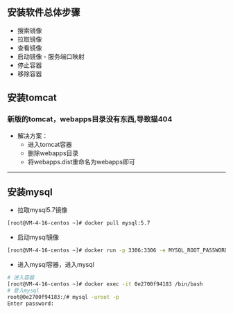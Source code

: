 ## 安装软件总体步骤
- 搜索镜像
- 拉取镜像
- 查看镜像
- 启动镜像 - 服务端口映射
- 停止容器
- 移除容器

## 安装tomcat
### 新版的tomcat，webapps目录没有东西,导致猫404
- 解决方案：
  - 进入tomcat容器
  - 删除webapps目录
  - 将webapps.dist重命名为webapps即可

<hr>

## 安装mysql
- 拉取mysql5.7镜像
```bash
[root@VM-4-16-centos ~]# docker pull mysql:5.7
```
- 启动mysql镜像
```bash
[root@VM-4-16-centos ~]# docker run -p 3306:3306 -e MYSQL_ROOT_PASSWORD=mymysqlpwd -d mysql:5.7
```
- 进入mysql容器，进入mysql
```bash
# 进入容器
[root@VM-4-16-centos ~]# docker exec -it 0e2700f94183 /bin/bash
# 登入mysql
root@0e2700f94183:/# mysql -uroot -p          
Enter password:
```
